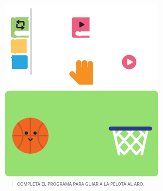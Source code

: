 <div class="mu-kindergarten-context-image-slides">
  <img src="https://raw.githubusercontent.com/MumukiProject/mumuki-guia-gobstones-repeticion-kinder/master/assets/tutorial3_4_1609952666781.svg" alt="tutorial3_4_1609952666781.svg" class="active">
  <img src="https://raw.githubusercontent.com/MumukiProject/mumuki-guia-gobstones-primeros-programas-kinder/master/assets/escena_basquet_1604428143352.svg" alt="La pelota va al aro">
</div>

<gs-toolbox toolbox-url="https://raw.githubusercontent.com/MumukiProject/mumuki-guia-gobstones-repeticion-kinder/master/assets/toolbox_1609344291928.xml"></gs-toolbox>

<gs-attire attire-url="https://raw.githubusercontent.com/MumukiProject/mumuki-guia-gobstones-primeros-programas-kinder/master/assets/attires/config_1604610873423.json"></gs-attire>

> COMPLETÁ EL PROGRAMA PARA GUIAR A LA PELOTA AL ARO.